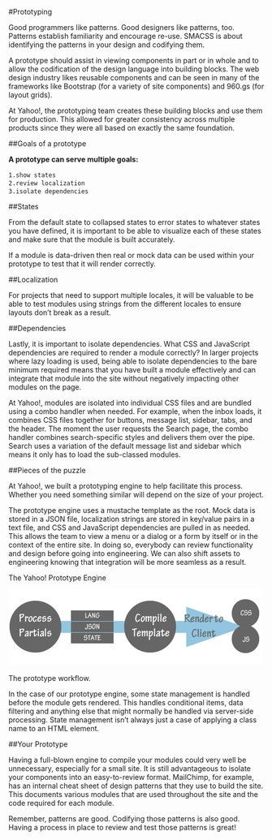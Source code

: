 #Prototyping

Good programmers like patterns. Good designers like patterns, too. Patterns establish familiarity and encourage re-use. SMACSS is about identifying the patterns in your design and codifying them.

A prototype should assist in viewing components in part or in whole and to allow the codification of the design language into building blocks. The web design industry likes reusable components and can be seen in many of the frameworks like Bootstrap (for a variety of site components) and 960.gs (for layout grids).

At Yahoo!, the prototyping team creates these building blocks and use them for production. This allowed for greater consistency across multiple products since they were all based on exactly the same foundation.

##Goals of a prototype

**A prototype can serve multiple goals:**

    1.show states
    2.review localization
    3.isolate dependencies

##States

From the default state to collapsed states to error states to whatever states you have defined, it is important to be able to visualize each of these states and make sure that the module is built accurately.

If a module is data-driven then real or mock data can be used within your prototype to test that it will render correctly.

##Localization

For projects that need to support multiple locales, it will be valuable to be able to test modules using strings from the different locales to ensure layouts don’t break as a result.

##Dependencies

Lastly, it is important to isolate dependencies. What CSS and JavaScript dependencies are required to render a module correctly? In larger projects where lazy loading is used, being able to isolate dependencies to the bare minimum required means that you have built a module effectively and can integrate that module into the site without negatively impacting other modules on the page.

At Yahoo!, modules are isolated into individual CSS files and are bundled using a combo handler when needed. For example, when the inbox loads, it combines CSS files together for buttons, message list, sidebar, tabs, and the header. The moment the user requests the Search page, the combo handler combines search-specific styles and delivers them over the pipe. Search uses a variation of the default message list and sidebar which means it only has to load the sub-classed modules.

##Pieces of the puzzle

At Yahoo!, we built a prototyping engine to help facilitate this process. Whether you need something similar will depend on the size of your project.

The prototype engine uses a mustache template as the root. Mock data is stored in a JSON file, localization strings are stored in key/value pairs in a text file, and CSS and JavaScript dependencies are pulled in as needed. This allows the team to view a menu or a dialog or a form by itself or in the context of the entire site. In doing so, everybody can review functionality and design before going into engineering. We can also shift assets to engineering knowing that integration will be more seamless as a result.


The Yahoo! Prototype Engine

![](images/prototype.png)

The prototype workflow.

In the case of our prototype engine, some state management is handled before the module gets rendered. This handles conditional items, data filtering and anything else that might normally be handled via server-side processing. State management isn’t always just a case of applying a class name to an HTML element.

##Your Prototype

Having a full-blown engine to compile your modules could very well be unnecessary, especially for a small site. It is still advantageous to isolate your components into an easy-to-review format. MailChimp, for example, has an internal cheat sheet of design patterns that they use to build the site. This documents various modules that are used throughout the site and the code required for each module.

Remember, patterns are good. Codifying those patterns is also good. Having a process in place to review and test those patterns is great!
